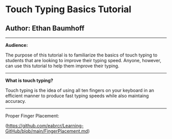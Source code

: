 # Touch Typing Basics Tutorial
## Author: Ethan Baumhoff
---
**Audience:**

The purpose of this tutorial is to familiarize the basics of touch typing to students that are looking to improve their typing speed. Anyone, however, can use this tutorial to help them improve their typing.

---
**What is touch typing?**

Touch typing is the idea of using all ten fingers on your keyboard in an efficient manner to produce fast typing speeds while also maintaing accuracy.

---

Proper Finger Placement:

(https://github.com/eabrcr/Learning-GitHub/blob/main/FingerPlacement.md)
